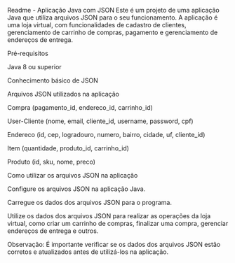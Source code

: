 Readme - Aplicação Java com JSON
Este é um projeto de uma aplicação Java que utiliza arquivos JSON para o seu funcionamento. A aplicação é uma loja virtual, com funcionalidades de cadastro de clientes, gerenciamento de carrinho de compras, pagamento e gerenciamento de endereços de entrega.

Pré-requisitos

Java 8 ou superior

Conhecimento básico de JSON

Arquivos JSON utilizados na aplicação

Compra (pagamento_id, endereco_id, carrinho_id)

User-Cliente (nome, email, cliente_id, username, password, cpf)

Endereco (id, cep, logradouro, numero, bairro, cidade, uf, cliente_id)

Item (quantidade, produto_id, carrinho_id)

Produto (id, sku, nome, preco)

Como utilizar os arquivos JSON na aplicação

Configure os arquivos JSON na aplicação Java.

Carregue os dados dos arquivos JSON para o programa.

Utilize os dados dos arquivos JSON para realizar as operações da loja virtual, como criar um carrinho de compras, finalizar uma compra, gerenciar endereços de entrega e outros.

Observação: É importante verificar se os dados dos arquivos JSON estão corretos e atualizados antes de utilizá-los na aplicação.
